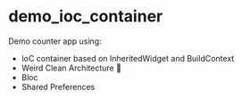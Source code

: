 # demo_ioc_container

Demo counter app using:
- IoC container based on InheritedWidget and BuildContext
- Weird Clean Architecture 🤡
- Bloc
- Shared Preferences
